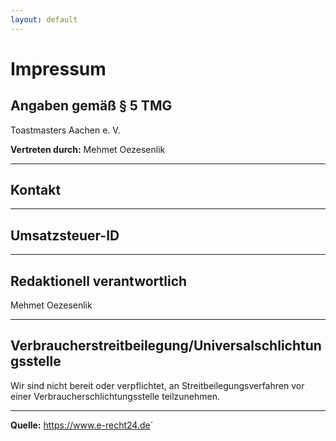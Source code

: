 ```yaml
---
layout: default
---
```


# Impressum


## Angaben gemäß § 5 TMG

Toastmasters Aachen e. V.  
<!-- Musterstraße 111  -->
<!-- 90210 Musterstadt  -->

<!-- Vereinsregister: HRB 999999  -->
<!-- Registergericht: Amtsgericht Musterstadt  -->

**Vertreten durch:** Mehmet Oezesenlik

---

## Kontakt

<!-- Telefon: +49 (0) 123 44 55 66  -->
<!-- E-Mail: mustermann@musterfirma.de  -->

---

## Umsatzsteuer-ID

<!-- Umsatzsteuer-Identifikationsnummer gemäß §27a Umsatzsteuergesetz: DE999999999  -->

---

## Redaktionell verantwortlich

Mehmet Oezesenlik  
<!-- Musterstraße 110  -->
<!-- 90210 Musterstadt  -->

---

## Verbraucherstreitbeilegung/Universalschlichtungsstelle

Wir sind nicht bereit oder verpflichtet, an Streitbeilegungsverfahren vor einer Verbraucherschlichtungsstelle teilzunehmen.

---

**Quelle:** <https://www.e-recht24.de>´
